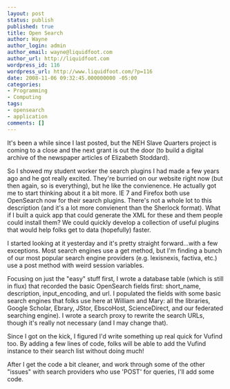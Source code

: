 ```yaml
---
layout: post
status: publish
published: true
title: Open Search
author: Wayne
author_login: admin
author_email: wayne@liquidfoot.com
author_url: http://liquidfoot.com
wordpress_id: 116
wordpress_url: http://www.liquidfoot.com/?p=116
date: 2008-11-06 09:32:45.000000000 -05:00
categories:
- Programming
- Computing
tags:
- opensearch
- application
comments: []
---
```

It's been a while since I last posted, but the NEH Slave Quarters project is coming to a close and the next grant is out the door (to build a digital archive of the newspaper articles of Elizabeth Stoddard).

So I showed my student worker the search plugins I had made a few years ago and he got really excited. They're burried on our website right now (but then again, so is everything), but he like the convienence. He actually got me to start thinking about it a bit more. IE 7 and Firefox both use OpenSearch now for their search plugins. There's not a whole lot to this description (and it's a lot more convienent than the Sherlock format). What if I built a quick app that could generate the XML for these and them people could install them? We could quickly develop a collection of useful plugins that would help folks get to data (hopefully) faster.

I started looking at it yesterday and it's pretty straight forward...with a few exceptions. Most search engines use a get method, but I'm finding a bunch of our most popular search engine providers (e.g. lexisnexis, factiva, etc.) use a post method with weird session variables.

Focusing on just the "easy" stuff first, I wrote a database table (which is still in flux) that recorded the basic OpenSearch fields first: short_name, description, input_encoding, and url. I populated the fields with some basic search engines that folks use here at William and Mary: all the libraries, Google Scholar, Ebrary, JStor, EbscoHost, ScienceDirect, and our federated searching engine). I wrote a search proxy to rewrite the search URLs, though it's really not necessary (and I may change that).

Since I got on the kick, I figured I'd write something up real quick for Vufind too. By adding a few lines of code, folks will be able to add the Vufind instance to their search list without doing much!

After I get the code a bit cleaner, and work through some of the other "issues" with search providers who use 'POST' for queries, I'll add some code.
